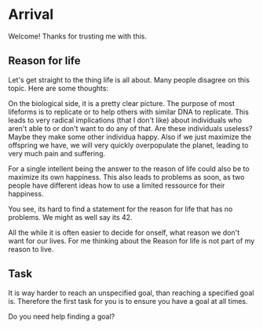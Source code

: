# Arrival

Welcome! Thanks for trusting me with this.

## Reason for life

Let's get straight to the thing life is all about. Many people disagree on this topic. Here are some thoughts:

On the biological side, it is a pretty clear picture. The purpose of most lifeforms is to replicate or to help others with similar DNA to replicate.
This leads to very radical implications (that I don't like) about individuals who aren't able to or don't want to do any of that. Are these individuals useless?
Maybe they make some other individua happy.
Also if we just maximize the offspring we have, we will very quickly overpopulate the planet, leading to very much pain and suffering.

For a single intellent being the answer to the reason of life could also be to maximize its own happiness.
This also leads to problems as soon, as two people have different ideas how to use a limited ressource for their happiness.

You see, its hard to find a statement for the reason for life that has no problems. We might as well say its 42.

All the while it is often easier to decide for onself, what reason we don't want for our lives.
For me thinking about the Reason for life is not part of my reason to live.

## Task

It is way harder to reach an unspecified goal, than reaching a specified goal is. 
Therefore the first task for you is to ensure you have a goal at all times.

Do you need help finding a goal?
